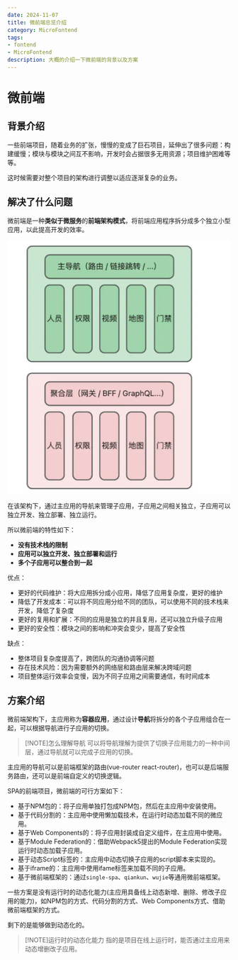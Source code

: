 ```yaml
---
date: 2024-11-07
title: 微前端总览介绍
category: MicroFontend
tags:
- fontend
- MicroFontend
description: 大概的介绍一下微前端的背景以及方案
---
```


# 微前端

## 背景介绍

一些前端项目，随着业务的扩张，慢慢的变成了巨石项目，延伸出了很多问题：构建缓慢；模块与模块之间互不影响，开发时会占据很多无用资源；项目维护困难等等。

这时候需要对整个项目的架构进行调整以适应逐渐复杂的业务。

## 解决了什么问题

微前端是一种**类似于微服务**的**前端架构模式**，将前端应用程序拆分成多个独立小型应用，以此提高开发的效率。

![image-20240821135651259](./image-20240821135651259.png)

在该架构下，通过主应用的导航来管理子应用，子应用之间相关独立，子应用可以独立开发、独立部署、独立运行。

所以微前端的特性如下：

- **没有技术栈的限制**
- **应用可以独立开发、独立部署和运行**
- **多个子应用可以整合到一起**

优点：

- 更好的代码维护：将大应用拆分成小应用，降低了应用复杂度，更好的维护
- 降低了开发成本：可以将不同应用分给不同的团队，可以使用不同的技术栈来开发，降低了复杂度
- 更好的复用和扩展：不同的应用是独立的并且复用，还可以独立升级子应用
- 更好的安全性：模块之间的影响和冲突会变少，提高了安全性

缺点：

- 整体项目复杂度提高了，跨团队的沟通协调等问题
- 存在技术风险：因为需要额外的网络层和路由层来解决跨域问题
- 项目整体运行效率会变慢，因为不同子应用之间需要通信，有时间成本

## 方案介绍

微前端架构下，主应用称为**容器应用**，通过设计**导航**将拆分的各个子应用组合在一起，可以根据导航进行子应用的切换。

> [!NOTE]怎么理解导航
> 可以将导航理解为提供了切换子应用能力的一种中间层，通过导航就可以完成子应用的切换。

主应用的导航可以是前端框架的路由(vue-router react-router)，也可以是后端服务路由，还可以是前端自定义的切换逻辑。

SPA的前端项目，微前端的可行方案如下：

- 基于NPM包的：将子应用单独打包成NPM包，然后在主应用中安装使用。
- 基于代码分割的：主应用中使用懒加载技术，在运行时动态加载不同的微应用。
- 基于Web Components的：将子应用封装成自定义组件，在主应用中使用。
- 基于Module Federation的：借助Webpack5提出的Module Federation实现运行时动态加载子应用。
- 基于动态Script标签的：主应用中动态切换子应用的script脚本来实现的。
- 基于iframe的：主应用中使用ifame标签来加载不同的子应用。
- 基于微前端框架的：通过`single-spa`、`qiankun`、`wujie`等通用微前端框架。

一些方案是没有运行时的动态化能力(主应用具备线上动态新增、删除、修改子应用的能力)，如NPM包的方式、代码分割的方式、Web Components方式、借助微前端框架的方式。

剩下的是能够做到动态化的。

> [!NOTE]运行时的动态化能力
> 指的是项目在线上运行时，能否通过主应用来动态增删改子应用。


